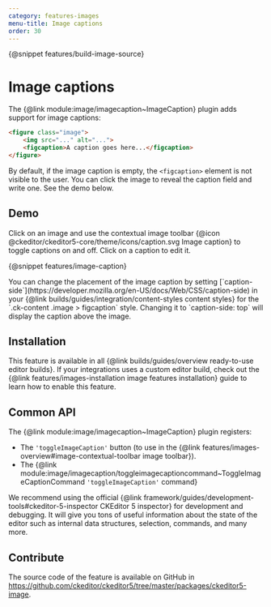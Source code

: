 ```yaml
---
category: features-images
menu-title: Image captions
order: 30
---
```

{@snippet features/build-image-source}

# Image captions

The {@link module:image/imagecaption~ImageCaption} plugin adds support for image captions:

```html
<figure class="image">
	<img src="..." alt="...">
	<figcaption>A caption goes here...</figcaption>
</figure>
```

By default, if the image caption is empty, the `<figcaption>` element is not visible to the user. You can click the image to reveal the caption field and write one. See the demo below.

## Demo

Click on an image and use the contextual image toolbar {@icon @ckeditor/ckeditor5-core/theme/icons/caption.svg Image caption} to toggle captions on and off. Click on a caption to edit it.

{@snippet features/image-caption}

<info-box hint>
	You can change the placement of the image caption by setting [`caption-side`](https://developer.mozilla.org/en-US/docs/Web/CSS/caption-side) in your {@link builds/guides/integration/content-styles content styles} for the `.ck-content .image > figcaption` style. Changing it to `caption-side: top` will display the caption above the image.
</info-box>

## Installation

This feature is available in all {@link builds/guides/overview ready-to-use editor builds}. If your integrations uses a custom editor build, check out the {@link features/images-installation image features installation} guide to learn how to enable this feature.

## Common API

The {@link module:image/imagecaption~ImageCaption} plugin registers:

* The `'toggleImageCaption'` button (to use in the {@link features/images-overview#image-contextual-toolbar image toolbar}).
* The {@link module:image/imagecaption/toggleimagecaptioncommand~ToggleImageCaptionCommand `'toggleImageCaption'` command}

<info-box>
	We recommend using the official {@link framework/guides/development-tools#ckeditor-5-inspector CKEditor 5 inspector} for development and debugging. It will give you tons of useful information about the state of the editor such as internal data structures, selection, commands, and many more.
</info-box>

## Contribute

The source code of the feature is available on GitHub in https://github.com/ckeditor/ckeditor5/tree/master/packages/ckeditor5-image.
